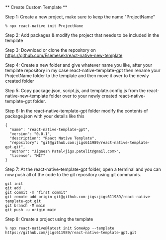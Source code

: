 
** Create Custom Template **

Step 1: Create a new project, make sure to keep the name "ProjectName"
```
% npx react-native init ProjectName
```

Step 2: Add packages & modify the project that needs to be included in the template

Step 3: Download or clone the repository on https://github.com/Esemesek/react-native-new-template

Step 4: Create a new folder and give whatever name you like, after your template repository in my case react-native-template-gpt then rename your ProjectName folder to the template and then move it over to the newly created folder

Step 5: Copy package.json, script.js, and template.config.js from the react-native-new-template folder over to your newly created react-native-template-gpt folder.

Step 6: In the react-native-template-gpt folder modify the contents of package.json with your details like this

```
{
  "name": "react-native-template-gpt",
  "version": "0.0.1",
  "description": "React Native Template",
  "repository": "git@github.com:jigs611989/react-native-template-gpt.git",
  "author": "Jignesh Patel<jigs.patelit@gmail.com>",
  "license": "MIT"
}
```
Step 7: At the react-native-template-gpt folder, open a terminal and you can now push all of the code to the git repository using git commands.

```
git init 
git add . 
git commit -m "first commit"
git remote add origin git@github.com-jigs:jigs611989/react-native-template-gpt.git
git branch -M main
git push -u origin main
```


Step 8: Create a project using the template
```
% npx react-native@latest init SomeApp --template https://github.com/jigs611989/react-native-template-gpt.git
```
